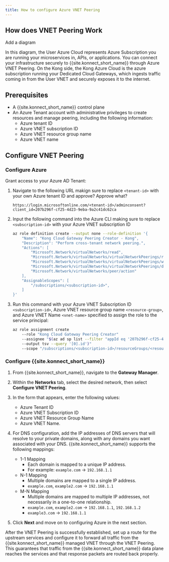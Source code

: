 ```yaml
---
title: How to configure Azure VNET Peering
---
```




## How does VNET Peering Work
Add a diagram

In this diagram, the User Azure Cloud represents Azure Subscription you are running your microservices in, APIs, or applications. You can connect your infrastructure securely to {{site.konnect_short_name}} through Azure VNET Peering. On the Kong side, the Kong Azure Cloud is the azure subscription running your Dedicated Cloud Gateways, which ingests traffic coming in from the User VNET and securely exposes it to the internet.


## Prerequisites

* A {{site.konnect_short_name}} control plane
* An Azure Tenant account with administrative privileges to create resources and manage peering, including the following information:
  * Azure tenant ID
  * Azure VNET subscription ID
  * Azure VNET resource group name
  * Azure VNET name


## Configure VNET Peering

### Configure Azure

Grant access to your Azure AD Tenant: 

1. Navigate to the following URL makign sure to replace `<tenant-id>` with your own Azure tenant ID and approve? Approve what?

    `https://login.microsoftonline.com/<tenant-id>/adminconsent?client_id=207b296f-cf25-4d23-9eba-9a2c41dc62ca`

1. Input the following command into the Azure CLI  making sure to replace `<subscription-id>` with your Azure VNET subscription ID
    
    ```bash
    az role definition create --output none --role-definition '{
        "Name": "Kong Cloud Gateway Peering Creator - Kong",
        "Description": "Perform cross-tenant network peering.",
        "Actions": [
            "Microsoft.Network/virtualNetworks/read",
            "Microsoft.Network/virtualNetworks/virtualNetworkPeerings/read",
            "Microsoft.Network/virtualNetworks/virtualNetworkPeerings/write",
            "Microsoft.Network/virtualNetworks/virtualNetworkPeerings/delete",
            "Microsoft.Network/virtualNetworks/peer/action"
        ],
        "AssignableScopes": [
            "/subscriptions/<subscription-id>",
        ]
    }'
    ```
1. Run this command with your Azure VNET Subscription ID `<subscription-id>`, Azure VNET resource group name `<resource-group>`, and Azure VNET Name `<vnet-name>` specified to assign the role to the service principal:

    ```bash
    az role assignment create
        --role "Kong Cloud Gateway Peering Creator"
        --assignee "$(az ad sp list --filter "appId eq '207b296f-cf25-4d23-9eba-9a2c41dc62ca'"
        --output tsv --query '[0].id')"
        --scope "/subscriptions/<subscription-id>/resourceGroups/<resource-group>/providers/Microsoft.Network/virtualNetworks/<vnet-name>"
    ```


### Configure {{site.konnect_short_name}}

1. From {{site.konnect_short_name}}, navigate to the **Gateway Manager**.
1. Within the **Networks** tab, select the desired network, then select **Configure VNET Peering**.
1. In the form that appears, enter the following values: 
    * Azure Tenant ID 
    * Azure VNET Subscription ID
    * Azure VNET Resource Group Name
    * Azure VNET Name.
1. For DNS configuration, add the IP addresses of DNS servers that will resolve to your private domains, along with any domains you want associated with your DNS. {{site.konnect_short_name}} supports the following mappings:

    * 1-1 Mapping
        * Each domain is mapped to a unique IP address.
        * For example: `example.com` -> `192.168.1.1`
    * N-1 Mapping
        * Multiple domains are mapped to a single IP address.
        * `example.com`, `example2.com` -> `192.168.1.1`
    * M-N Mapping
        * Multiple domains are mapped to multiple IP addresses, not necessarily in a one-to-one relationship.
        * `example.com`, `example2.com` -> `192.168.1.1`, `192.168.1.2`
        * `example3.com` -> `192.168.1.1`

1. Click **Next** and move on to configuring Azure in the next section.



After the VNET Peering is successfully established, set up a route for the upstream services and configure it to forward all traffic from the {{site.konnect_short_name}} managed VNET through the VNET Peering. This guarantees that traffic from the {{site.konnect_short_name}} data plane reaches the services and that response packets are routed back properly.

